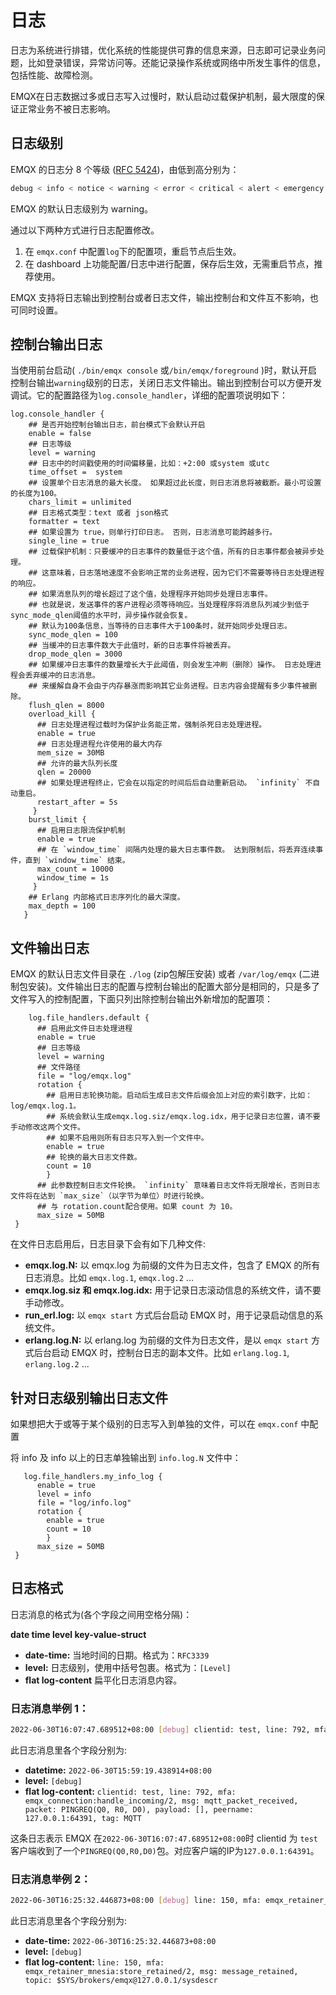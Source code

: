 # 日志

日志为系统进行排错，优化系统的性能提供可靠的信息来源，日志即可记录业务问题，比如登录错误，异常访问等。还能记录操作系统或网络中所发生事件的信息，包括性能、故障检测。

EMQX在日志数据过多或日志写入过慢时，默认启动过载保护机制，最大限度的保证正常业务不被日志影响。

## 日志级别

EMQX 的日志分 8 个等级 ([RFC 5424](https://www.ietf.org/rfc/rfc5424.txt))，由低到高分别为：

```bash
debug < info < notice < warning < error < critical < alert < emergency
```

EMQX 的默认日志级别为 warning。

通过以下两种方式进行日志配置修改。

1. 在 `emqx.conf` 中配置`log`下的配置项，重启节点后生效。
2. 在 dashboard 上功能配置/日志中进行配置，保存后生效，无需重启节点，推荐使用。

EMQX 支持将日志输出到控制台或者日志文件，输出控制台和文件互不影响，也可同时设置。

## 控制台输出日志

当使用前台启动( `./bin/emqx console` 或`/bin/emqx/foreground` )时，默认开启控制台输出`warning`级别的日志，关闭日志文件输出。输出到控制台可以方便开发调试。它的配置路径为`log.console_handler`，详细的配置项说明如下：

```
log.console_handler { 
    ## 是否开始控制台输出日志，前台模式下会默认开启   
    enable = false
    ## 日志等级
    level = warning
    ## 日志中的时间戳使用的时间偏移量，比如：+2:00 或system 或utc
    time_offset =  system
    ## 设置单个日志消息的最大长度。 如果超过此长度，则日志消息将被截断。最小可设置的长度为100。
    chars_limit = unlimited
    ## 日志格式类型：text 或者 json格式
    formatter = text
    ## 如果设置为 true，则单行打印日志。 否则，日志消息可能跨越多行。
    single_line = true
    ## 过载保护机制：只要缓冲的日志事件的数量低于这个值，所有的日志事件都会被异步处理。
    ## 这意味着，日志落地速度不会影响正常的业务进程，因为它们不需要等待日志处理进程的响应。
    ## 如果消息队列的增长超过了这个值，处理程序开始同步处理日志事件。
    ## 也就是说，发送事件的客户进程必须等待响应。当处理程序将消息队列减少到低于sync_mode_qlen阈值的水平时，异步操作就会恢复。
    ## 默认为100条信息，当等待的日志事件大于100条时，就开始同步处理日志。
    sync_mode_qlen = 100
    ## 当缓冲的日志事件数大于此值时，新的日志事件将被丢弃。
    drop_mode_qlen = 3000
    ## 如果缓冲日志事件的数量增长大于此阈值，则会发生冲刷（删除）操作。 日志处理进程会丢弃缓冲的日志消息。
    ## 来缓解自身不会由于内存暴涨而影响其它业务进程。日志内容会提醒有多少事件被删除。
    flush_qlen = 8000
    overload_kill {
      ## 日志处理进程过载时为保护业务能正常，强制杀死日志处理进程。
      enable = true
      ## 日志处理进程允许使用的最大内存
      mem_size = 30MB
      ## 允许的最大队列长度
      qlen = 20000
      ## 如果处理进程终止，它会在以指定的时间后后自动重新启动。 `infinity` 不自动重启。
      restart_after = 5s
     }
    burst_limit {
      ## 启用日志限流保护机制
      enable = true
      ## 在 `window_time` 间隔内处理的最大日志事件数。 达到限制后，将丢弃连续事件，直到 `window_time` 结束。
      max_count = 10000
      window_time = 1s
     }  
    ## Erlang 内部格式日志序列化的最大深度。
    max_depth = 100
   }
```

## 文件输出日志

EMQX 的默认日志文件目录在 `./log` (zip包解压安装) 或者 `/var/log/emqx` (二进制包安装)。文件输出日志的配置与控制台输出的配置大部分是相同的，只是多了文件写入的控制配置，下面只列出除控制台输出外新增加的配置项：

```
    log.file_handlers.default {  
      ## 启用此文件日志处理进程
      enable = true
      ## 日志等级
      level = warning
      ## 文件路径
      file = "log/emqx.log"     
      rotation {        
        ## 启用日志轮换功能。启动后生成日志文件后缀会加上对应的索引数字，比如：log/emqx.log.1。
        ## 系统会默认生成emqx.log.siz/emqx.log.idx，用于记录日志位置，请不要手动修改这两个文件。
        ## 如果不启用则所有日志只写入到一个文件中。
        enable = true
        ## 轮换的最大日志文件数。
        count = 10
        }
      ## 此参数控制日志文件轮换。 `infinity` 意味着日志文件将无限增长，否则日志文件将在达到 `max_size`（以字节为单位）时进行轮换。
      ## 与 rotation.count配合使用。如果 count 为 10。
      max_size = 50MB      
 }
```

在文件日志启用后，日志目录下会有如下几种文件:

- **emqx.log.N:** 以 emqx.log 为前缀的文件为日志文件，包含了 EMQX 的所有日志消息。比如 `emqx.log.1`, `emqx.log.2` ...
- **emqx.log.siz 和 emqx.log.idx:** 用于记录日志滚动信息的系统文件，请不要手动修改。
- **run_erl.log:** 以 `emqx start` 方式后台启动 EMQX 时，用于记录启动信息的系统文件。
- **erlang.log.N:** 以 erlang.log 为前缀的文件为日志文件，是以 `emqx start` 方式后台启动 EMQX 时，控制台日志的副本文件。比如 `erlang.log.1`, `erlang.log.2` ...

## 针对日志级别输出日志文件

如果想把大于或等于某个级别的日志写入到单独的文件，可以在 `emqx.conf` 中配置 

将 info 及 info 以上的日志单独输出到 `info.log.N` 文件中：

```
   log.file_handlers.my_info_log {  
      enable = true
      level = info
      file = "log/info.log"     
      rotation {        
        enable = true
        count = 10
        }
      max_size = 50MB      
 }
```

## 日志格式

日志消息的格式为(各个字段之间用空格分隔)：

**date time level key-value-struct**

- **date-time:** 当地时间的日期。格式为：`RFC3339`
- **level:** 日志级别，使用中括号包裹。格式为：`[Level]`
- **flat log-content** 扁平化日志消息内容。

### 日志消息举例 1：

```bash
2022-06-30T16:07:47.689512+08:00 [debug] clientid: test, line: 792, mfa: emqx_connection:handle_incoming/2, msg: mqtt_packet_received, packet: PINGREQ(Q0, R0, D0), payload: [], peername: 127.0.0.1:64391, tag: MQTT
```

此日志消息里各个字段分别为:

- **datetime:** `2022-06-30T15:59:19.438914+08:00`
- **level:** `[debug]`
- **flat log-content:** `clientid: test, line: 792, mfa: emqx_connection:handle_incoming/2, msg: mqtt_packet_received, packet: PINGREQ(Q0, R0, D0), payload: [], peername: 127.0.0.1:64391, tag: MQTT`

这条日志表示 EMQX 在`2022-06-30T16:07:47.689512+08:00`时 clientid 为 `test`客户端收到了一个`PINGREQ(Q0,R0,D0)`包。对应客户端的IP为`127.0.0.1:64391`。

### 日志消息举例 2：

```bash
2022-06-30T16:25:32.446873+08:00 [debug] line: 150, mfa: emqx_retainer_mnesia:store_retained/2, msg: message_retained, topic: $SYS/brokers/emqx@127.0.0.1/sysdescr
```

此日志消息里各个字段分别为:

- **date-time:** `2022-06-30T16:25:32.446873+08:00`
- **level:** `[debug]`
- **flat log-content:** `line: 150, mfa: emqx_retainer_mnesia:store_retained/2, msg: message_retained, topic: $SYS/brokers/emqx@127.0.0.1/sysdescr`

